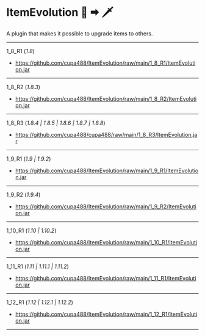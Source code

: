 # ItemEvolution 🔪 🠮 🗡
A plugin that makes it possible to upgrade items to others.

-----------------------------------

1_8_R1 (*1.8*)

- https://github.com/cupa488/ItemEvolution/raw/main/1_8_R1/ItemEvolution.jar
-----------------------------------

1_8_R2 (*1.8.3*)

- https://github.com/cupa488/ItemEvolution/raw/main/1_8_R2/ItemEvolution.jar
-----------------------------------

1_8_R3 (*1.8.4 | 1.8.5 | 1.8.6 | 1.8.7 | 1.8.8*)

- https://github.com/cupa488/cupa488/raw/main/1_8_R3/ItemEvolution.jar
-----------------------------------

1_9_R1 (*1.9 | 1.9.2*)

- https://github.com/cupa488/ItemEvolution/raw/main/1_9_R1/ItemEvolution.jar
-----------------------------------

1_9_R2 (*1.9.4*)

- https://github.com/cupa488/ItemEvolution/raw/main/1_9_R2/ItemEvolution.jar
-----------------------------------

1_10_R1 (*1.10 | 1.10.2*)

- https://github.com/cupa488/ItemEvolution/raw/main/1_10_R1/ItemEvolution.jar
-----------------------------------

1_11_R1 (*1.11 | 1.11.1 | 1.11.2*)

- https://github.com/cupa488/ItemEvolution/raw/main/1_11_R1/ItemEvolution.jar
-----------------------------------

1_12_R1 (*1.12 | 1.12.1 | 1.12.2*)

- https://github.com/cupa488/ItemEvolution/raw/main/1_12_R1/ItemEvolution.jar
-----------------------------------


<!--
**cupa488/cupa488** is a ✨ _special_ ✨ repository because its `README.md` (this file) appears on your GitHub profile.

Here are some ideas to get you started:

- 🔭 I’m currently working on ...
- 🌱 I’m currently learning ...
- 👯 I’m looking to collaborate on ...
- 🤔 I’m looking for help with ...
- 💬 Ask me about ...
- 📫 How to reach me: ...
- 😄 Pronouns: ...
- ⚡ Fun fact: ...
-->
